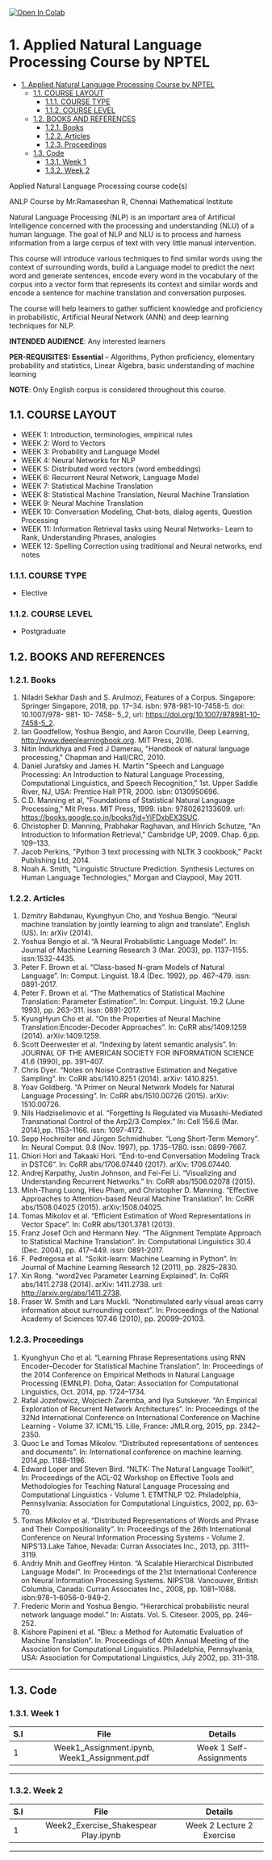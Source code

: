 [![Open In Colab](https://colab.research.google.com/assets/colab-badge.svg)](https://colab.research.google.com/github/gymk/ANLP/)

# 1. Applied Natural Language Processing Course by NPTEL
<!-- TOC -->

- [1. Applied Natural Language Processing Course by NPTEL](#1-applied-natural-language-processing-course-by-nptel)
  - [1.1. COURSE LAYOUT](#11-course-layout)
    - [1.1.1. COURSE TYPE](#111-course-type)
    - [1.1.2. COURSE LEVEL](#112-course-level)
  - [1.2. BOOKS AND REFERENCES](#12-books-and-references)
    - [1.2.1. Books](#121-books)
    - [1.2.2. Articles](#122-articles)
    - [1.2.3. Proceedings](#123-proceedings)
  - [1.3. Code](#13-code)
    - [1.3.1. Week 1](#131-week-1)
    - [1.3.2. Week 2](#132-week-2)

<!-- /TOC -->

Applied Natural Language Processing course code(s)

ANLP Course by Mr.Ramaseshan R, Chennai Mathematical Institute

Natural Language Processing (NLP) is an important area of Artificial Intelligence concerned with the processing and understanding (NLU) of a human language. The goal of NLP and NLU is to process and harness information from a large corpus of text with very little manual intervention.

This course will introduce various techniques to find similar words using the context of surrounding words, build a Language model to predict the next word and generate sentences, encode every word in the vocabulary of the corpus into a vector form that represents its context and similar words and encode a sentence for machine translation and conversation purposes. 

The course will help learners to gather sufficient knowledge and proficiency in probabilistic, Artificial Neural Network (ANN) and deep learning techniques for NLP.

__INTENDED AUDIENCE__: Any interested learners

__PER-REQUISITES: Essential__ – Algorithms, Python proficiency, elementary probability and statistics, Linear Algebra, basic understanding of machine learning

__NOTE__: Only English corpus is considered throughout this course.

## 1.1. COURSE LAYOUT

- WEEK 1:   Introduction, terminologies, empirical rules
- WEEK 2:   Word to Vectors
- WEEK 3:   Probability and Language Model
- WEEK 4:   Neural Networks for NLP
- WEEK 5:   Distributed word vectors (word embeddings) 
- WEEK 6:   Recurrent Neural Network, Language Model
- WEEK 7:   Statistical Machine Translation
- WEEK 8:   Statistical Machine Translation, Neural Machine Translation
- WEEK 9:   Neural Machine Translation
- WEEK 10: Conversation Modeling, Chat-bots, dialog agents, Question Processing
- WEEK 11: Information Retrieval tasks using Neural Networks- Learn to Rank, Understanding Phrases, analogies
- WEEK 12: Spelling Correction using traditional and Neural networks, end notes

### 1.1.1. COURSE TYPE

- Elective

### 1.1.2. COURSE LEVEL

- Postgraduate

## 1.2. BOOKS AND REFERENCES

### 1.2.1. Books

1. Niladri Sekhar Dash and S. Arulmozi, Features of a Corpus. Singapore: Springer Singapore, 2018, pp. 17–34. isbn: 978-981-10-7458-5. doi: 10.1007/978- 981- 10- 7458- 5_2, url: <https://doi.org/10.1007/978981-10-7458-5_2>.
2. Ian Goodfellow, Yoshua Bengio, and Aaron Courville, Deep Learning, <http://www.deeplearningbook.org>. MIT Press, 2016.
3. Nitin Indurkhya and Fred J Damerau, "Handbook of natural language processing," Chapman and Hall/CRC, 2010.
4. Daniel Jurafsky and James H. Martin "Speech and Language Processing: An Introduction to Natural Language Processing, Computational Linguistics, and Speech Recognition," 1st. Upper Saddle River, NJ, USA: Prentice Hall PTR, 2000. isbn: 0130950696.
5. C.D. Manning et al,  "Foundations of Statistical Natural Language Processing," Mit Press. MIT Press, 1999. isbn: 9780262133609. url: <https://books.google.co.in/books?id=YiFDxbEX3SUC>. 
6. Christopher D. Manning, Prabhakar Raghavan, and Hinrich Schutze, "An Introduction to Information Retrieval," Cambridge UP, 2009. Chap. 6,pp. 109–133.
7. Jacob Perkins, "Python 3 text processing with NLTK 3 cookbook," Packt Publishing Ltd, 2014.
8. Noah A. Smith, "Linguistic Structure Prediction. Synthesis Lectures on Human Language Technologies," Morgan and Claypool, May 2011.

### 1.2.2. Articles

1. Dzmitry Bahdanau, Kyunghyun Cho, and Yoshua Bengio. “Neural machine translation by jointly learning to align and translate”. English (US). In: arXiv (2014).
2. Yoshua Bengio et al. “A Neural Probabilistic Language Model”. In: Journal of Machine Learning Research 3 (Mar. 2003), pp. 1137–1155. issn:1532-4435. 
3. Peter F. Brown et al. “Class-based N-gram Models of Natural Language”. In: Comput. Linguist. 18.4 (Dec. 1992), pp. 467–479. issn: 0891-2017. 
4. Peter F. Brown et al. “The Mathematics of Statistical Machine Translation: Parameter Estimation”. In: Comput. Linguist. 19.2 (June 1993), pp. 263–311. issn: 0891-2017.
5. KyungHyun Cho et al. “On the Properties of Neural Machine Translation:Encoder-Decoder Approaches”. In: CoRR abs/1409.1259 (2014). arXiv:1409.1259. 
6. Scott Deerwester et al. “Indexing by latent semantic analysis”. In: JOURNAL OF THE AMERICAN SOCIETY FOR INFORMATION SCIENCE 41.6 (1990), pp. 391–407.
7. Chris Dyer. “Notes on Noise Contrastive Estimation and Negative Sampling”. In: CoRR abs/1410.8251 (2014). arXiv: 1410.8251. 
8. Yoav Goldberg. “A Primer on Neural Network Models for Natural Language Processing”. In: CoRR abs/1510.00726 (2015). arXiv: 1510.00726.
9. Nils Hadziselimovic et al. “Forgetting Is Regulated via Musashi-Mediated Transnational Control of the Arp2/3 Complex.” In: Cell 156.6 (Mar. 2014),pp. 1153–1166. issn: 1097-4172.
10. Sepp Hochreiter and Jürgen Schmidhuber. “Long Short-Term Memory”. In: Neural Comput. 9.8 (Nov. 1997), pp. 1735–1780. issn: 0899-7667.
11. Chiori Hori and Takaaki Hori. “End-to-end Conversation Modeling Track in DSTC6”. In: CoRR abs/1706.07440 (2017). arXiv: 1706.07440. 
12. Andrej Karpathy, Justin Johnson, and Fei-Fei Li. “Visualizing and Understanding Recurrent Networks.” In: CoRR abs/1506.02078 (2015). 
13. Minh-Thang Luong, Hieu Pham, and Christopher D. Manning. “Effective Approaches to Attention-based Neural Machine Translation”. In: CoRR abs/1508.04025 (2015). arXiv:1508.04025. 
14. Tomas Mikolov et al. “Efficient Estimation of Word Representations in Vector Space”. In: CoRR abs/1301.3781 (2013). 
15. Franz Josef Och and Hermann Ney. “The Alignment Template Approach to Statistical Machine Translation”. In: Computational Linguistics 30.4 (Dec. 2004), pp. 417–449. issn: 0891-2017. 
16. F. Pedregosa et al. “Scikit-learn: Machine Learning in Python”. In: Journal of Machine Learning Research 12 (2011), pp. 2825–2830.
17. Xin Rong. “word2vec Parameter Learning Explained”. In: CoRR abs/1411.2738 (2014). arXiv: 1411.2738. url: <http://arxiv.org/abs/1411.2738>.
18. Fraser W. Smith and Lars Muckli. “Nonstimulated early visual areas carry information about surrounding context”. In: Proceedings of the National Academy of Sciences 107.46 (2010), pp. 20099–20103.

### 1.2.3. Proceedings

1. Kyunghyun Cho et al. “Learning Phrase Representations using RNN Encoder–Decoder for Statistical Machine Translation”. In: Proceedings of the 2014 Conference on Empirical Methods in Natural Language Processing (EMNLP). Doha, Qatar: Association for Computational Linguistics, Oct. 2014, pp. 1724–1734.
2. Rafal Jozefowicz, Wojciech Zaremba, and Ilya Sutskever. “An Empirical Exploration of Recurrent Network Architectures”. In: Proceedings of the 32Nd International Conference on International Conference on Machine Learning - Volume 37. ICML’15. Lille, France: JMLR.org, 2015, pp. 2342–2350. 
3. Quoc Le and Tomas Mikolov. “Distributed representations of sentences and documents”. In: International conference on machine learning. 2014,pp. 1188–1196.
4. Edward Loper and Steven Bird. “NLTK: The Natural Language Toolkit”, In: Proceedings of the ACL-02 Workshop on Effective Tools and Methodologies for Teaching Natural Language Processing and Computational Linguistics - Volume 1. ETMTNLP ’02. Philadelphia, Pennsylvania: Association for Computational Linguistics, 2002, pp. 63–70.
5. Tomas Mikolov et al. “Distributed Representations of Words and Phrase and Their Compositionality”. In: Proceedings of the 26th International Conference on Neural Information Processing Systems - Volume 2. NIPS’13.Lake Tahoe, Nevada: Curran Associates Inc., 2013, pp. 3111–3119.
6. Andriy Mnih and Geoffrey Hinton. “A Scalable Hierarchical Distributed Language Model”. In: Proceedings of the 21st International Conference on Neural Information Processing Systems. NIPS’08. Vancouver, British Columbia, Canada: Curran Associates Inc., 2008, pp. 1081–1088. isbn:978-1-6056-0-949-2.
7. Frederic Morin and Yoshua Bengio. “Hierarchical probabilistic neural network language model.” In: Aistats. Vol. 5. Citeseer. 2005, pp. 246–252.
8. Kishore Papineni et al. “Bleu: a Method for Automatic Evaluation of Machine Translation”. In: Proceedings of 40th Annual Meeting of the Association for Computational Linguistics. Philadelphia, Pennsylvania, USA: Association for Computational Linguistics, July 2002, pp. 311–318.

----

## 1.3. Code

### 1.3.1. Week 1

| S.I |                 File                 |          Details          |
|-----|:------------------------------------:|:-------------------------:|
| 1   | Week1_Assignment.ipynb, Week1_Assignment.pdf | Week 1 Self-Assignments |

----

### 1.3.2. Week 2

| S.I |                 File                 |          Details          |
|-----|:------------------------------------:|:-------------------------:|
| 1   | Week2_Exercise_Shakespear Play.ipynb | Week 2 Lecture 2 Exercise |

----

